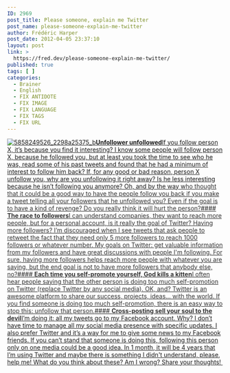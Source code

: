 ```yaml
---
ID: 2969
post_title: Please someone, explain me Twitter
post_name: please-someone-explain-me-twitter
author: Frédéric Harper
post_date: 2012-04-05 23:37:10
layout: post
link: >
  https://fred.dev/please-someone-explain-me-twitter/
published: true
tags: [ ]
categories:
  - Brainer
  - English
  - FIX ANTIDOTE
  - FIX IMAGE
  - FIX LANGUAGE
  - FIX TAGS
  - FIX URL
---
```

[![][1]**Unfollower unfollowed**If you follow person X, it’s because you find it interesting? I know some people will follow person X, because he followed you, but at least you took the time to see who he was, read some of his past tweets and found that he had a minimum of interest to follow him back? If, for any good or bad reason, person X unfollow you, why are you unfollowing it right away? Is he less interesting because he isn’t following you anymore? Oh, and by the way w<span style="color:#333">ho thought that it could be a good way to have the people follow you back if you make a tweet telling all your followers that he unfollowed you? Even if the goal is to have a kind of revenge? Do you really think it will hurt the person?</span>#### <span style="color:#333"><strong>The race to followers</strong></span><span style="color:#333">I can understand companies, they want to reach more people, but for a personal account, is it really the goal of Twitter? Having more followers? I’m discouraged when I see tweets that ask people to retweet the fact that they need only 5 more followers to reach 1000 followers or whatever number. My goals on Twitter: get valuable information from my followers and have great discussions with people I'm following. For sure, having more followers helps reach more people with whatever you are saying, but the end goal is not to have more followers that anybody else, no?</span>#### <span style="color:#333"><strong>Each time you self-promote yourself, God kills a kitten</strong></span><span style="color:#333">I often hear people saying that the other person is doing too much self-promotion on Twitter (replace Twitter by any social media). OK, and? Twitter is an awesome platform to share our success, projects, ideas… with the world. If you find someone is doing too much self-promotion, there is an easy way to stop this: unfollow that person.</span>#### <span style="color:#333"><strong>Cross-posting sell your soul to the devil</strong></span>I’m doing it: all my tweets go to my Facebook account. Why? I don’t have time to manage all my social media presence with specific updates. I also prefer Twitter and it’s a way for me to give some news to my Facebook friends. If you can’t stand that someone is doing this, following this person only on one media could be a good idea. In 1 month, it will be 4 years that I’m using Twitter and maybe there is something I didn't understand, please, help me! What do you think about these? Am I wrong? Share your thoughts! ][2]

 [1]: http://fred.dev/wp-content/uploads/2012/04/5858249526_2298a25375_b.jpg "5858249526_2298a25375_b"
 [2]: http://fred.dev/wp-content/uploads/2012/04/5858249526_2298a25375_b.jpg